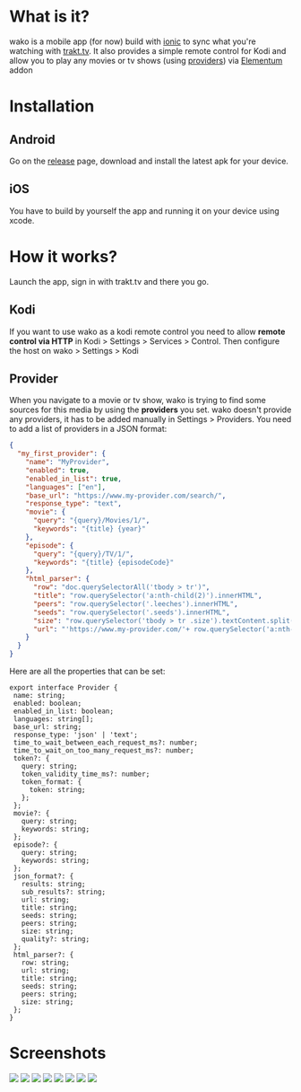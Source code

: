 # What is it?

wako is a mobile app (for now) build with [ionic](https://github.com/ionic-team/ionic) to sync what you're watching with [trakt.tv](https://trakt.tv).
It also provides a simple remote control for Kodi and allow you to play any movies or tv shows (using [providers](https://github.com/JumBay/wako/blob/master/README.md#provider))
via [Elementum](https://github.com/elgatito/plugin.video.elementum) addon

# Installation

## Android

Go on the [release](https://github.com/JumBay/wako/releases/) page, download and install the latest apk for your device.

## iOS

You have to build by yourself the app and running it on your device using xcode.

# How it works?

Launch the app, sign in with trakt.tv and there you go.

## Kodi

If you want to use wako as a kodi remote control you need to allow **remote control via HTTP**
in Kodi > Settings > Services > Control. Then configure the host on wako > Settings > Kodi

## Provider

When you navigate to a movie or tv show, wako is trying to find some sources for this media by using the **providers** you set.
wako doesn't provide any providers, it has to be added manually in Settings > Providers.
You need to add a list of providers in a JSON format:

```json
{
  "my_first_provider": {
    "name": "MyProvider",
    "enabled": true,
    "enabled_in_list": true,
    "languages": ["en"],
    "base_url": "https://www.my-provider.com/search/",
    "response_type": "text",
    "movie": {
      "query": "{query}/Movies/1/",
      "keywords": "{title} {year}"
    },
    "episode": {
      "query": "{query}/TV/1/",
      "keywords": "{title} {episodeCode}"
    },
    "html_parser": {
      "row": "doc.querySelectorAll('tbody > tr')",
      "title": "row.querySelector('a:nth-child(2)').innerHTML",
      "peers": "row.querySelector('.leeches').innerHTML",
      "seeds": "row.querySelector('.seeds').innerHTML",
      "size": "row.querySelector('tbody > tr .size').textContent.split('B')[0] + 'B'",
      "url": "'https://www.my-provider.com/'+ row.querySelector('a:nth-child(2)').getAttribute('href')"
    }
  }
}
```

Here are all the properties that can be set:

```TS
export interface Provider {
 name: string;
 enabled: boolean;
 enabled_in_list: boolean;
 languages: string[];
 base_url: string;
 response_type: 'json' | 'text';
 time_to_wait_between_each_request_ms?: number;
 time_to_wait_on_too_many_request_ms?: number;
 token?: {
   query: string;
   token_validity_time_ms?: number;
   token_format: {
     token: string;
   };
 };
 movie?: {
   query: string;
   keywords: string;
 };
 episode?: {
   query: string;
   keywords: string;
 };
 json_format?: {
   results: string;
   sub_results?: string;
   url: string;
   title: string;
   seeds: string;
   peers: string;
   size: string;
   quality?: string;
 };
 html_parser?: {
   row: string;
   url: string;
   title: string;
   seeds: string;
   peers: string;
   size: string;
 };
}

```

# Screenshots

![](https://github.com/JumBay/wako/blob/master/resources/github/screen1.png?raw=true)
![](https://github.com/JumBay/wako/blob/master/resources/github/screen2.png?raw=true)
![](https://github.com/JumBay/wako/blob/master/resources/github/screen3.png?raw=true)
![](https://github.com/JumBay/wako/blob/master/resources/github/screen4.png?raw=true)
![](https://github.com/JumBay/wako/blob/master/resources/github/screen5.png?raw=true)
![](https://github.com/JumBay/wako/blob/master/resources/github/screen6.png?raw=true)
![](https://github.com/JumBay/wako/blob/master/resources/github/screen7.png?raw=true)
![](https://github.com/JumBay/wako/blob/master/resources/github/screen8.png?raw=true)

